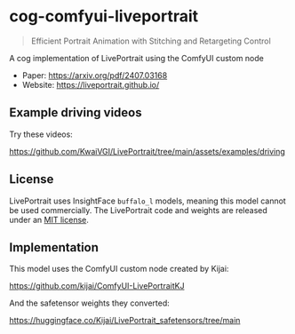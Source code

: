 # cog-comfyui-liveportrait

> Efficient Portrait Animation with Stitching and Retargeting Control

A cog implementation of LivePortrait using the ComfyUI custom node

- Paper: https://arxiv.org/pdf/2407.03168
- Website: https://liveportrait.github.io/

## Example driving videos

Try these videos:

https://github.com/KwaiVGI/LivePortrait/tree/main/assets/examples/driving

## License

LivePortrait uses InsightFace `buffalo_l` models, meaning this model cannot be used commercially. The LivePortrait code and weights are released under an [MIT license](https://github.com/KwaiVGI/LivePortrait?tab=MIT-1-ov-file#readme).

## Implementation

This model uses the ComfyUI custom node created by Kijai:

https://github.com/kijai/ComfyUI-LivePortraitKJ

And the safetensor weights they converted:

https://huggingface.co/Kijai/LivePortrait_safetensors/tree/main
